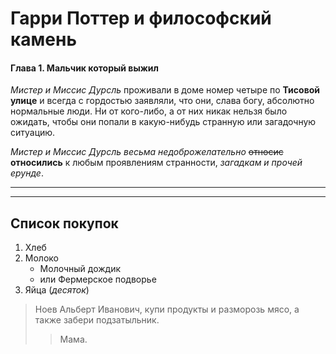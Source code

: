 # Гарри Поттер и философский камень

#### Глава 1. Мальчик который выжил

*Мистер и Миссис Дурсль* проживали в доме номер четыре по **Тисовой улице** и всегда с гордостью заявляли, что они, слава богу, абсолютно нормальные люди. Ни от кого-либо, а от них никак нельзя было ожидать, чтобы они попали в какую-нибудь странную или загадочную ситуацию.

*Мистер и Миссис Дурсль весьма недоброжелательно* ~~относис~~ **относились** к любым проявлениям странности, *загадкам и прочей ерунде*.

<hr>
<hr>


## Список покупок

1. Хлеб  
2. Молоко  
      - Молочный дождик 
      - или Фермерское подворье  
3. Яйца (*десяток*)  

>Ноев Альберт Иванович, купи продукты и разморозь мясо, а также забери подзатыльник. 
>> Мама.
